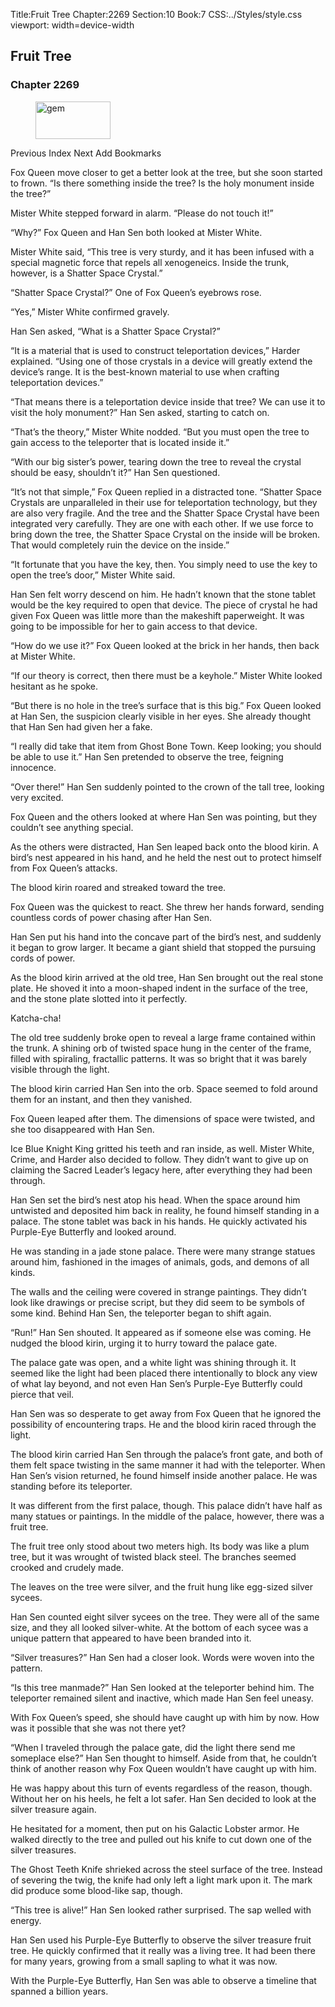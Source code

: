 Title:Fruit Tree 
Chapter:2269 
Section:10 
Book:7 
CSS:../Styles/style.css 
viewport: width=device-width
  
## Fruit Tree
### Chapter 2269 
<figure>
	<img src="../Images/gem.gif" alt="gem" id="gem" width="120" height="60" />
</figure>
  

  
  Previous Index Next Add Bookmarks

Fox Queen move closer to get a better look at the tree, but she soon started to frown. “Is there something inside the tree? Is the holy monument inside the tree?”

Mister White stepped forward in alarm. “Please do not touch it!”

“Why?” Fox Queen and Han Sen both looked at Mister White.

Mister White said, “This tree is very sturdy, and it has been infused with a special magnetic force that repels all xenogeneics. Inside the trunk, however, is a Shatter Space Crystal.”

“Shatter Space Crystal?” One of Fox Queen’s eyebrows rose.

“Yes,” Mister White confirmed gravely.

Han Sen asked, “What is a Shatter Space Crystal?”

“It is a material that is used to construct teleportation devices,” Harder explained. “Using one of those crystals in a device will greatly extend the device’s range. It is the best-known material to use when crafting teleportation devices.”

“That means there is a teleportation device inside that tree? We can use it to visit the holy monument?” Han Sen asked, starting to catch on.

“That’s the theory,” Mister White nodded. “But you must open the tree to gain access to the teleporter that is located inside it.”

“With our big sister’s power, tearing down the tree to reveal the crystal should be easy, shouldn’t it?” Han Sen questioned.

“It’s not that simple,” Fox Queen replied in a distracted tone. “Shatter Space Crystals are unparalleled in their use for teleportation technology, but they are also very fragile. And the tree and the Shatter Space Crystal have been integrated very carefully. They are one with each other. If we use force to bring down the tree, the Shatter Space Crystal on the inside will be broken. That would completely ruin the device on the inside.”

“It fortunate that you have the key, then. You simply need to use the key to open the tree’s door,” Mister White said.

Han Sen felt worry descend on him. He hadn’t known that the stone tablet would be the key required to open that device. The piece of crystal he had given Fox Queen was little more than the makeshift paperweight. It was going to be impossible for her to gain access to that device.

“How do we use it?” Fox Queen looked at the brick in her hands, then back at Mister White.

“If our theory is correct, then there must be a keyhole.” Mister White looked hesitant as he spoke.

“But there is no hole in the tree’s surface that is this big.” Fox Queen looked at Han Sen, the suspicion clearly visible in her eyes. She already thought that Han Sen had given her a fake.

“I really did take that item from Ghost Bone Town. Keep looking; you should be able to use it.” Han Sen pretended to observe the tree, feigning innocence.

“Over there!” Han Sen suddenly pointed to the crown of the tall tree, looking very excited.

Fox Queen and the others looked at where Han Sen was pointing, but they couldn’t see anything special.

As the others were distracted, Han Sen leaped back onto the blood kirin. A bird’s nest appeared in his hand, and he held the nest out to protect himself from Fox Queen’s attacks.

The blood kirin roared and streaked toward the tree.

Fox Queen was the quickest to react. She threw her hands forward, sending countless cords of power chasing after Han Sen.

Han Sen put his hand into the concave part of the bird’s nest, and suddenly it began to grow larger. It became a giant shield that stopped the pursuing cords of power.

As the blood kirin arrived at the old tree, Han Sen brought out the real stone plate. He shoved it into a moon-shaped indent in the surface of the tree, and the stone plate slotted into it perfectly.

Katcha-cha!

The old tree suddenly broke open to reveal a large frame contained within the trunk. A shining orb of twisted space hung in the center of the frame, filled with spiraling, fractallic patterns. It was so bright that it was barely visible through the light.

The blood kirin carried Han Sen into the orb. Space seemed to fold around them for an instant, and then they vanished.

Fox Queen leaped after them. The dimensions of space were twisted, and she too disappeared with Han Sen.

Ice Blue Knight King gritted his teeth and ran inside, as well. Mister White, Crime, and Harder also decided to follow. They didn’t want to give up on claiming the Sacred Leader’s legacy here, after everything they had been through.

Han Sen set the bird’s nest atop his head. When the space around him untwisted and deposited him back in reality, he found himself standing in a palace. The stone tablet was back in his hands. He quickly activated his Purple-Eye Butterfly and looked around.

He was standing in a jade stone palace. There were many strange statues around him, fashioned in the images of animals, gods, and demons of all kinds.

The walls and the ceiling were covered in strange paintings. They didn’t look like drawings or precise script, but they did seem to be symbols of some kind. Behind Han Sen, the teleporter began to shift again.

“Run!” Han Sen shouted. It appeared as if someone else was coming. He nudged the blood kirin, urging it to hurry toward the palace gate.

The palace gate was open, and a white light was shining through it. It seemed like the light had been placed there intentionally to block any view of what lay beyond, and not even Han Sen’s Purple-Eye Butterfly could pierce that veil.

Han Sen was so desperate to get away from Fox Queen that he ignored the possibility of encountering traps. He and the blood kirin raced through the light.

The blood kirin carried Han Sen through the palace’s front gate, and both of them felt space twisting in the same manner it had with the teleporter. When Han Sen’s vision returned, he found himself inside another palace. He was standing before its teleporter.

It was different from the first palace, though. This palace didn’t have half as many statues or paintings. In the middle of the palace, however, there was a fruit tree.

The fruit tree only stood about two meters high. Its body was like a plum tree, but it was wrought of twisted black steel. The branches seemed crooked and crudely made.

The leaves on the tree were silver, and the fruit hung like egg-sized silver sycees.

Han Sen counted eight silver sycees on the tree. They were all of the same size, and they all looked silver-white. At the bottom of each sycee was a unique pattern that appeared to have been branded into it.

“Silver treasures?” Han Sen had a closer look. Words were woven into the pattern.

“Is this tree manmade?” Han Sen looked at the teleporter behind him. The teleporter remained silent and inactive, which made Han Sen feel uneasy.

With Fox Queen’s speed, she should have caught up with him by now. How was it possible that she was not there yet?

“When I traveled through the palace gate, did the light there send me someplace else?” Han Sen thought to himself. Aside from that, he couldn’t think of another reason why Fox Queen wouldn’t have caught up with him.

He was happy about this turn of events regardless of the reason, though. Without her on his heels, he felt a lot safer. Han Sen decided to look at the silver treasure again.

He hesitated for a moment, then put on his Galactic Lobster armor. He walked directly to the tree and pulled out his knife to cut down one of the silver treasures.

The Ghost Teeth Knife shrieked across the steel surface of the tree. Instead of severing the twig, the knife had only left a light mark upon it. The mark did produce some blood-like sap, though.

“This tree is alive!” Han Sen looked rather surprised. The sap welled with energy.

Han Sen used his Purple-Eye Butterfly to observe the silver treasure fruit tree. He quickly confirmed that it really was a living tree. It had been there for many years, growing from a small sapling to what it was now.

With the Purple-Eye Butterfly, Han Sen was able to observe a timeline that spanned a billion years.
